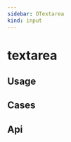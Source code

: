 ```yaml
---
sidebar: OTextarea
kind: input
---
```


# textarea

## Usage

<!-- @usage textareaUsage -->

## Cases

<!-- @case TextareaBasic -->
<!-- @case TextareaAutoHeight -->
<!-- @case TextareaSlot -->
<!-- @case TextareaEvent -->

## Api

<!-- @api OTextarea -->